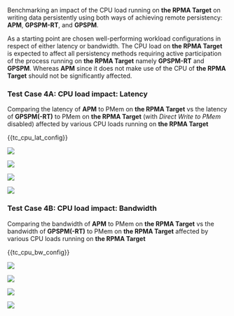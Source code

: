 Benchmarking an impact of the CPU load running on **the RPMA Target** on writing data persistently using both ways of achieving remote persistency: **APM**, **GPSPM-RT**, and **GPSPM**.

As a starting point are chosen well-performing workload configurations in respect of either latency or bandwidth. The CPU load on **the RPMA Target** is expected to affect all persistency methods requiring active participation of the process running on **the RPMA Target** namely **GPSPM-RT** and **GPSPM**. Whereas **APM** since it does not make use of the CPU of **the RPMA Target** should not be significantly affected.

<h3 id="cpu-lat">Test Case 4A: CPU load impact: Latency</h3>

Comparing the latency of **APM** to PMem on **the RPMA Target** vs the latency of **GPSPM(-RT)** to PMem on **the RPMA Target** (with *Direct Write to PMem* disabled) affected by various CPU loads running on **the RPMA Target**

{{tc\_cpu\_lat\_config}}

![](./Figure_025_apm_pmem_vs_gpspm_pmem_cpu_00_100_lat_avg.png)

![](./Figure_026_apm_pmem_vs_gpspm_pmem_cpu_75_100_lat_avg.png)

![](./Figure_027_apm_pmem_vs_gpspm_pmem_cpu_00_100_lat_pctls.png)

![](./Figure_028_apm_pmem_vs_gpspm_pmem_cpu_75_100_lat_pctls.png)

<h3 id="cpu-bw">Test Case 4B: CPU load impact: Bandwidth</h3>

Comparing the bandwidth of **APM** to PMem on **the RPMA Target** vs the bandwidth of **GPSPM(-RT)** to PMem on **the RPMA Target** affected by various CPU loads running on **the RPMA Target**

{{tc\_cpu\_bw\_config}}

![](./Figure_029_apm_pmem_vs_gpspm_pmem_cpu_00_100_bw.png)

![](./Figure_030_apm_pmem_vs_gpspm_pmem_cpu_75_100_bw.png)

![](./Figure_031_apm_pmem_vs_gpspm_pmem_cpu_00_100_bw_mt.png)

![](./Figure_032_apm_pmem_vs_gpspm_pmem_cpu_75_100_bw_mt.png)
